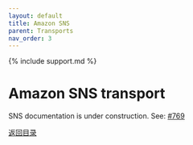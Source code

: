 ```yaml
---
layout: default
title: Amazon SNS
parent: Transports
nav_order: 3
---
```

{% include support.md %}

# Amazon SNS transport

SNS documentation is under construction.
See: [#769](https://github.com/php-enqueue/enqueue-dev/issues/769)

[返回目录](../index.md)
